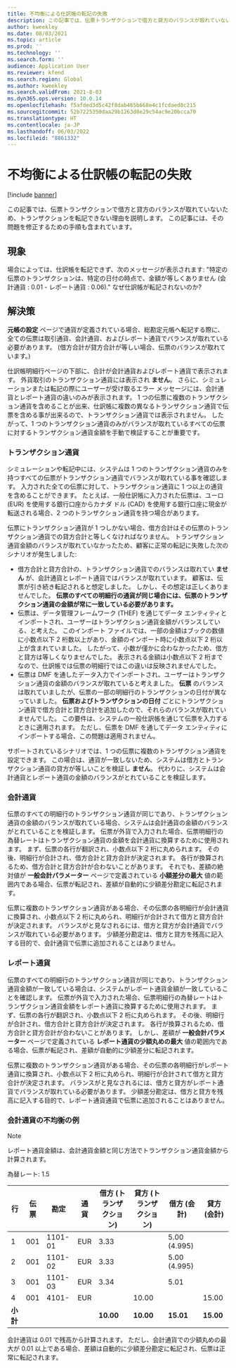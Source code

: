 ```yaml
---
title: 不均衡による仕訳帳の転記の失敗
description: この記事では、伝票トランザクションで借方と貸方のバランスが取れていないため、トランザクションを転記できない理由を説明します。 この記事には、その問題を修正するための手順も含まれています。
author: kweekley
ms.date: 08/03/2021
ms.topic: article
ms.prod: ''
ms.technology: ''
ms.search.form: ''
audience: Application User
ms.reviewer: kfend
ms.search.region: Global
ms.author: kweekley
ms.search.validFrom: 2021-8-03
ms.dyn365.ops.version: 10.0.14
ms.openlocfilehash: f5afded3d5c42f8dab465b668e4c1fcdaed8c215
ms.sourcegitcommit: 52b7225350daa29b1263d8e29c54ac9e20bcca70
ms.translationtype: HT
ms.contentlocale: ja-JP
ms.lasthandoff: 06/03/2022
ms.locfileid: "8861332"
---
```

# <a name="journal-posting-failure-because-of-imbalance"></a>不均衡による仕訳帳の転記の失敗

[!include [banner](../includes/banner.md)]

この記事では、伝票トランザクションで借方と貸方のバランスが取れていないため、トランザクションを転記できない理由を説明します。 この記事には、その問題を修正するための手順も含まれています。

## <a name="symptom"></a>現象

場合によっては、仕訳帳を転記できず、次のメッセージが表示されます: "特定の伝票のトランザクションは、特定の日付の時点で、金額が等しくありません (会計通貨 : 0.01 - レポート通貨 : 0.06)." なぜ仕訳帳が転記されないのか?

## <a name="resolution"></a>解決策

**元帳の設定** ページで通貨が定義されている場合、総勘定元帳へ転記する際に、全ての伝票は取引通貨、会計通貨、およびレポート通貨でバランスが取れている必要があります。 (借方合計が貸方合計が等しい場合、伝票のバランスが取れています。)

仕訳帳明細行ページの下部に、合計が会計通貨およびレポート通貨で表示されます。 外貨取引のトランザクション通貨には表示され **ません**。 さらに、シミュレーションまたは転記の際にユーザーが受け取るエラー メッセージには、会計通貨とレポート通貨の違いのみが表示されます。 1 つの伝票に複数のトランザクション通貨を含めることが出来、仕訳帳に複数の異なるトランザクション通貨で伝票を含める事が出来るので、トランザクション通貨では表示されません。 したがって、1 つのトランザクション通貨のみがバランスが取れているすべての伝票に対するトランザクション通貨金額を手動で検証することが重要です。

### <a name="transaction-currency"></a>トランザクション通貨

シミュレーションや転記中には、システムは 1 つのトランザクション通貨のみを持つすべての伝票がトランザクション通貨でバランスが取れている事を確認します。 入力された全ての伝票に対して、トランザクション通貨に 1 つ以上の通貨を含めることができます。 たとえば、一般仕訳帳に入力された伝票は、ユーロ (EUR) を使用する銀行口座からカナダ ドル (CAD) を使用する銀行口座に現金が転送される場合、2 つのトランザクション通貨を持つ場合があります。

伝票にトランザクション通貨が 1 つしかない場合、借方合計はその伝票のトランザクション通貨での貸方合計と等しくなければなりません。 トランザクション通貨金額のバランスが取れていなかったため、顧客に正常の転記に失敗した次のシナリオが発生しました:

- 借方合計と貸方合計の、トランザクション通貨でのバランスは取れてい **ません** が、会計通貨とレポート通貨ではバランスが取れています。 顧客は、伝票が引き続き転記されると想定しました。 しかし、その想定は正しくありませんでした。 **伝票のすべての明細行の通貨が同じ場合には、伝票のトランザクション通貨の金額が常に一致している必要があります。**
- 伝票は、データ管理フレームワーク (THEF) を通じてデータ エンティティとインポートされ、ユーザーはトランザクション通貨金額がバランスしている、と考えた。 このインポート ファイルでは、一部の金額はブックの数値に小数点以下 2 桁数以上があり、金額のインポート時に小数点以下 2 桁以上が含まれていました。 したがって、小数が僅かに合わなかったため、借方と貸方は等しくなりませんでした。 表示される金額は小数点以下 2 桁までなので、仕訳帳では伝票の明細行ではこの違いは反映されませんでした。
- 伝票は DMF を通したデータ入力でインポートされ、ユーザーはトランザクション通貨の金額のバランスが取れていると考えました。 **伝票** のバランスは取れていましたが、伝票の一部の明細行のトランザクションの日付が異なっていました。 **伝票およびトランザクションの日付** ごとにトランザクション通貨で借方合計と貸方合計を追加したので、それらのバランスが取れていませんでした。 この要件は、システムの一般仕訳帳を通じて伝票を入力するときに適用されます。 ただし、伝票を DMF を通してデータ エンティティにインポートする場合、この問題は適用されません。

サポートされているシナリオでは、1 つの伝票に複数のトランザクション通貨を設定できます。 この場合は、通貨が一致しないため、システムは借方とトランザクション通貨の貸方が等しいことを検証し **ません**。 代わりに、システムは会計通貨とレポート通貨の金額のバランスがとれていることを検証します。

### <a name="accounting-currency"></a>会計通貨

伝票のすべての明細行のトランザクション通貨が同じであり、トランザクション通貨の金額のバランスが取れている場合、システムは会計通貨の金額のバランスがとれていることを検証します。 伝票が外貨で入力された場合、伝票明細行の為替レートはトランザクション通貨の金額を会計通貨に換算するために使用されます。 まず、伝票の各行が翻訳され、小数点以下 2 桁に丸められます。 その後、明細行が合計され、借方合計と貸方合計が決定されます。 各行が換算されるため、借方合計と貸方合計が合わないことがあります。 それでも、差額の絶対値が **一般会計パラメーター** ページで定義されている **小額差分の最大** 値の範囲内である場合、伝票が転記され、差額が自動的に少額差分勘定に転記されます。

伝票に複数のトランザクション通貨がある場合、その伝票の各明細行が会計通貨に換算され、小数点以下 2 桁に丸められ、明細行が合計されて借方と貸方合計が決定されます。 バランスがと見なされるには、借方と貸方が会計通貨でバランスが取れている必要があります。  少額差分勘定は、借方と貸方を残高に記入する目的で、会計通貨で伝票に追加されることはありません。 

### <a name="reporting-currency"></a>レポート通貨

伝票のすべての明細行のトランザクション通貨が同じであり、トランザクション通貨金額が一致している場合は、システムがレポート通貨金額が一致していることを確認します。 伝票が外貨で入力された場合、伝票明細行の為替レートはトランザクション通貨金額をレポート通貨に換算するために使用されます。 まず、伝票の各行が翻訳され、小数点以下 2 桁に丸められます。 その後、明細行が合計され、借方合計と貸方合計が決定されます。 各行が換算されるため、借方合計と貸方合計が合わないことがあります。 しかし、差額が **一般会計パラメーター** ページで定義されている **レポート通貨の少額丸めの最大** 値の範囲内である場合、伝票が転記され、差額が自動的に少額差分に転記されます。

伝票に複数のトランザクション通貨がある場合、その伝票の各明細行がレポート通貨に換算され、小数点以下 2 桁に丸められ、明細行が合計されて借方と貸方合計が決定されます。 バランスがと見なされるには、借方と貸方がレポート通貨でバランスが取れている必要があります。  少額差分勘定は、借方と貸方を残高に記入する目的で、レポート通貨通貨で伝票に追加されることはありません。

### <a name="example-for-an-accounting-currency-imbalance"></a>会計通貨の不均衡の例

> [!NOTE]
> レポート通貨金額は、会計通貨金額と同じ方法でトランザクション通貨金額から計算されます。

為替レート: 1.5

| 行 | 伝票 | 勘定 | 通貨 | 借方 (トランザクション) | 貸方 (トランザクション) | 借方 (会計) | 貸方 (会計) |
|---|---|---|---|---|---|---|---|
| 1 | 001 | 1101-01 | EUR | 3.33 | | 5.00 (4.995) | |
| 2 | 001 | 1101-02 | EUR | 3.33 | | 5.00 (4.995) | |
| 3 | 001 | 1101-03 | EUR | 3.34 | | 5.01 | |
| 4 | 001 | 4101- | EUR | | 10.00 | | 15.00 |
| **小計** | | | | **10.00** | **10.00** | **15.01** | **15.00** |

会計通貨は 0.01 で残高から計算されます。 ただし、会計通貨での少額丸めの最大が 0.01 以上である場合、差額は自動的に少額差分勘定に転記され、伝票は正常に転記されます。
